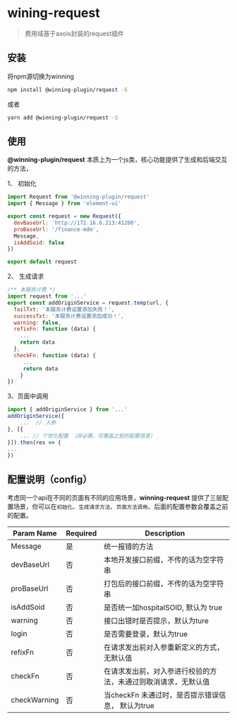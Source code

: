 # wining-request
> 费用域基于axois封装的request插件

## 安装

将npm源切换为winning

```bash
npm install @winning-plugin/request -S

```

或者

```bash
yarn add @winning-plugin/request -S

```

## 使用

**@winning-plugin/request**  本质上为一个js类，核心功能提供了生成和后端交互的方法，

1、 初始化

```javascript
import Request from '@winning-plugin/request'
import { Message } from 'element-ui'

export const request = new Request({
  devBaseUrl: 'http://172.16.6.213:41200',
  proBaseUrl: '/finance-mdm',
  Message,
  isAddSoid: false
})

export default request
```
2、 生成请求

```javascript
/** 本服务计费 */
import request from '...'
export const addOriginService = request.temp(url, {
  failTxt: '本服务计费设置添加失败！',
  successTxt: '本服务计费设置添加成功！',
  warning: false,
  refixFn: function (data) {
  	...
	return data
  },
  checkFn: function (data) {
	 ...
	 return data
	}
})
```
3、页面中调用
```javascript
import { addOriginService } from '...'
addOriginService({
	...  // 入参
}, [{
	... // 个性化配置 （非必需，可覆盖之前的配置信息）
}]).then(res => {
...
})
```

## 配置说明（config）

考虑同一个api在不同的页面有不同的应用场景，**winning-request** 提供了三层配置场景，你可以在`初始化`、`生成请求方法`、`页面方法调用`、后面的配置参数会覆盖之前的配置。

|  Param Name  | Required | Description |
|--------|----------|-------------|
| Message   | 是       | 统一报错的方法  |
| devBaseUrl   | 否       | 本地开发接口前缀，不传的话为空字符串 |
| proBaseUrl   | 否       | 打包后的接口前缀，不传的话为空字符串 |
|isAddSoid   | 否        |是否统一加hospitalSOID, 默认为 true |
|warning| 否| 接口出错时是否提示，默认为ture |
|login| 否| 是否需要登录，默认为true |
|refixFn|否| 在请求发出前对入参重新定义的方式，无默认值|
|checkFn| 否| 在请求发出前，对入参进行校验的方法，未通过则取消请求，无默认值|
|checkWarning| 否| 当checkFn 未通过时，是否提示错误信息， 默认为true|




